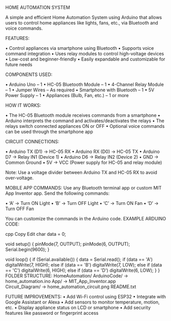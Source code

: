 HOME AUTOMATION SYSTEM

A simple and efficient Home Automation System using Arduino that allows users to control home appliances like lights, fans, etc., via Bluetooth and voice commands.

FEATURES:

• Control appliances via smartphone using Bluetooth
• Supports voice command integration
• Uses relay modules to control high-voltage devices
• Low-cost and beginner-friendly
• Easily expandable and customizable for future needs

COMPONENTS USED:

• Arduino Uno – 1
• HC-05 Bluetooth Module – 1
• 4-Channel Relay Module – 1
• Jumper Wires – As required
• Smartphone with Bluetooth – 1
• 5V Power Supply – 1
• Appliances (Bulb, Fan, etc.) – 1 or more

HOW IT WORKS:

• The HC-05 Bluetooth module receives commands from a smartphone
• Arduino interprets the command and activates/deactivates the relays
• The relays switch connected appliances ON or OFF
• Optional voice commands can be used through the smartphone app

CIRCUIT CONNECTIONS:

• Arduino TX (D1) → HC-05 RX
• Arduino RX (D0) → HC-05 TX
• Arduino D7 → Relay IN1 (Device 1)
• Arduino D6 → Relay IN2 (Device 2)
• GND → Common Ground
• 5V → VCC (Power supply for HC-05 and relay module)

Note: Use a voltage divider between Arduino TX and HC-05 RX to avoid over-voltage.

MOBILE APP COMMANDS:
Use any Bluetooth terminal app or custom MIT App Inventor app. Send the following commands:

• ‘A’ → Turn ON Light
• ‘B’ → Turn OFF Light
• ‘C’ → Turn ON Fan
• ‘D’ → Turn OFF Fan

You can customize the commands in the Arduino code.
EXAMPLE ARDUINO CODE:

cpp
Copy
Edit
char data = 0;

void setup() {
  pinMode(7, OUTPUT);
  pinMode(6, OUTPUT);
  Serial.begin(9600);
}

void loop() {
  if (Serial.available()) {
    data = Serial.read();
    if (data == 'A') digitalWrite(7, HIGH);
    else if (data == 'B') digitalWrite(7, LOW);
    else if (data == 'C') digitalWrite(6, HIGH);
    else if (data == 'D') digitalWrite(6, LOW);
  }
}
FOLDER STRUCTURE:
HomeAutomation/
 ArduinoCode/ → home_automation.ino
 App/ → MIT_App_Inventor.app  
 Circuit_Diagram/ → home_automation_circuit.png
 README.txt

FUTURE IMPROVEMENTS:
• Add Wi-Fi control using ESP32
• Integrate with Google Assistant or Alexa
• Add sensors to monitor temperature, motion, etc.
• Display appliance status on LCD or smartphone
• Add security features like password or fingerprint access

